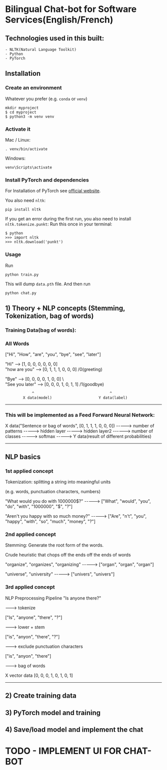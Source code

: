 # Bilingual Chat-bot for Software Services(English/French)


## Technologies used in this built:
	- NLTK(Natural Language Toolkit)
	- Python
	- PyTorch

## Installation

### Create an environment
Whatever you prefer (e.g. `conda` or `venv`)
```console
mkdir myproject
$ cd myproject
$ python3 -m venv venv
```

### Activate it
Mac / Linux:
```console
. venv/bin/activate
```
Windows:
```console
venv\Scripts\activate
```
### Install PyTorch and dependencies

For Installation of PyTorch see [official website](https://pytorch.org/).

You also need `nltk`:
 ```console
pip install nltk
 ```

If you get an error during the first run, you also need to install `nltk.tokenize.punkt`:
Run this once in your terminal:
 ```console
$ python
>>> import nltk
>>> nltk.download('punkt')
```

### Usage
Run
```console
python train.py
```
This will dump `data.pth` file. And then run
```console
python chat.py
```


## 1) Theory + NLP concepts (Stemming, Tokenization, bag of words)

### Training Data(bag of words):

### All Words

["Hi", "How", "are", "you", "bye", "see", "later"]

"Hi" --> [1, 0, 0, 0, 0, 0, 0]                \
"how are you" --> [0, 1, 1, 1, 0, 0, 0]       /0(greeting)

"Bye" --> [0, 0, 0, 0, 1, 0, 0]               \   
"See you later" --> [0, 0, 0, 1, 0, 1, 1]     /1(goodbye)

                ^					               ^
		    X data(model)				      Y data(label)

---------------------------------------

### This will be implemented as a Feed Forward Neural Network:
X data("Sentence or bag of words", [0, 1, 1, 1, 0, 0, 0]) -----> 
number of patterns -----> 
hidden layer -----> 
hidden layer2 ------> 
number of classes -----> 
softmax -----> 
Y data(result of different probabilities)

---------------------------------------

## NLP basics

### 1st applied concept
Tokenization: splitting a string into meaningful units

(e.g. words, punctuation characters, numbers)

"What would you do with 1000000$?"
-----> ["What", "would", "you", "do", "with", "1000000", "$", "?"]

"Aren't you happy with so much money?"
-----> ["Are", "n't", "you", "happy", "with", "so", "much", "money", "?"]


### 2nd applied concept
Stemming: Generate the root form of the words.

Crude heuristic that chops off the ends off the ends of words

"organize", "organizes", "organizing"
-----> ["organ", "organ", "organ"]

"universe", "university"
-----> ["univers", "univers"]


### 3rd applied concept
NLP Preprocessing Pipeline
"Is anyone there?" 

---> tokenize

["Is", "anyone", "there", "?"] 

---> lower + stem

["is", "anyon", "there", "?"]

---> exclude punctuation characters

["is", "anyon", "there"]

---> bag of words

X vector data [0, 0, 0, 1, 0, 1, 0, 1]

---------------------------------------

## 2) Create training data
## 3) PyTorch model and training
## 4) Save/load model and implement the chat



# TODO - IMPLEMENT UI FOR CHAT-BOT

